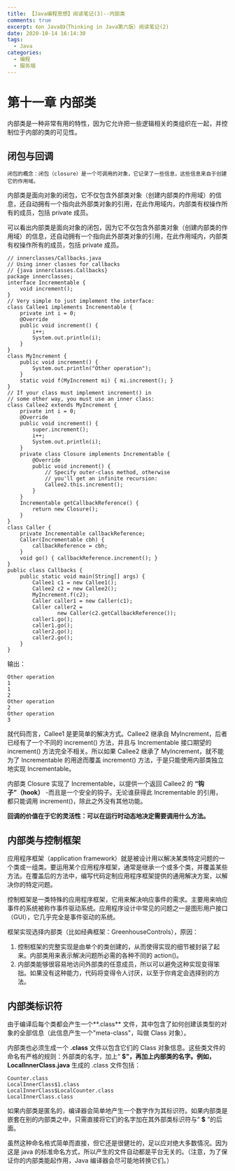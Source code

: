 ```yaml
---
title: 【Java编程思想】阅读笔记(3)--内部类
comments: true
excerpt: 《on Java8》（Thinking in Java第六版）阅读笔记(2)
date: 2020-10-14 16:14:30
tags:
  - Java
categories:
  - 编程
  - 服务端
---
```


# 第十一章  内部类

内部类是一种非常有用的特性，因为它允许把一些逻辑相关的类组织在一起，并控制位于内部的类的可见性。

## 闭包与回调

```
闭包的概念：闭包（closure）是一个可调用的对象，它记录了一些信息，这些信息来自于创建它的作用域。
```

内部类是面向对象的闭包，它不仅包含外部类对象（创建内部类的作用域）的信息，还自动拥有一个指向此外部类对象的引用，在此作用域内，内部类有权操作所有的成员，包括 private 成员。

可以看出内部类是面向对象的闭包，因为它不仅包含外部类对象（创建内部类的作用域）的信息，还自动拥有一个指向此外部类对象的引用，在此作用域内，内部类有权操作所有的成员，包括 private 成员。

```
// innerclasses/Callbacks.java
// Using inner classes for callbacks
// {java innerclasses.Callbacks}
package innerclasses;
interface Incrementable {
    void increment();
}
// Very simple to just implement the interface:
class Callee1 implements Incrementable {
    private int i = 0;
    @Override
    public void increment() {
        i++;
        System.out.println(i);
    }
}
class MyIncrement {
    public void increment() {
        System.out.println("Other operation");
    }
    static void f(MyIncrement mi) { mi.increment(); }
}
// If your class must implement increment() in
// some other way, you must use an inner class:
class Callee2 extends MyIncrement {
    private int i = 0;
    @Override
    public void increment() {
        super.increment();
        i++;
        System.out.println(i);
    }
    private class Closure implements Incrementable {
        @Override
        public void increment() {
            // Specify outer-class method, otherwise
            // you'll get an infinite recursion:
            Callee2.this.increment();
        }
    }
    Incrementable getCallbackReference() {
        return new Closure();
    }
}
class Caller {
    private Incrementable callbackReference;
    Caller(Incrementable cbh) {
        callbackReference = cbh;
    }
    void go() { callbackReference.increment(); }
}
public class Callbacks {
    public static void main(String[] args) {
        Callee1 c1 = new Callee1();
        Callee2 c2 = new Callee2();
        MyIncrement.f(c2);
        Caller caller1 = new Caller(c1);
        Caller caller2 =
                new Caller(c2.getCallbackReference());
        caller1.go();
        caller1.go();
        caller2.go();
        caller2.go();
    }
}
```

输出：

```
Other operation
1
1
2
Other operation
2
Other operation
3
```

就代码而言，Callee1 是更简单的解决方式。Callee2 继承自 MyIncrement，后者已经有了一个不同的 increment() 方法，并且与 Incrementable 接口期望的 increment() 方法完全不相关。所以如果 Callee2 继承了 MyIncrement，就不能为了 Incrementable 的用途而覆盖 increment() 方法，于是只能使用内部类独立地实现 Incrementable。

内部类 Closure 实现了 Incrementable，以提供一个返回 Callee2 的 **“钩子”（hook）** -而且是一个安全的钩子。无论谁获得此 Incrementable 的引用，都只能调用 increment()，除此之外没有其他功能。

**回调的价值在于它的灵活性：可以在运行时动态地决定需要调用什么方法。**

## 内部类与控制框架

应用程序框架（application framework）就是被设计用以解决某类特定问题的一个类或一组类。要运用某个应用程序框架，通常是继承一个或多个类，并覆盖某些方法。在覆盖后的方法中，编写代码定制应用程序框架提供的通用解决方案，以解决你的特定问题。

控制框架是一类特殊的应用程序框架，它用来解决响应事件的需求。主要用来响应事件的系统被称作事件驱动系统。应用程序设计中常见的问题之一是图形用户接口（GUI），它几乎完全是事件驱动的系统。

框架实现选择内部类（比如经典框架：GreenhouseControls），原因：

1. 控制框架的完整实现是由单个的类创建的，从而使得实现的细节被封装了起来。内部类用来表示解决问题所必需的各种不同的 action()。
2. 内部类能够很容易地访问外部类的任意成员，所以可以避免这种实现变得笨拙。如果没有这种能力，代码将变得令人讨厌，以至于你肯定会选择别的方法。

## 内部类标识符

由于编译后每个类都会产生一个**.class** 文件，其中包含了如何创建该类型的对象的全部信息（此信息产生一个"meta-class"，叫做 Class 对象）。

内部类也必须生成一个 **.class** 文件以包含它们的 Class 对象信息。这些类文件的命名有严格的规则：外部类的名字，加上“ **$"，再加上内部类的名字。例如，LocalInnerClass.java** 生成的 .class 文件包括：

```
Counter.class
LocalInnerClass$1.class
LocalInnerClass$LocalCounter.class
LocalInnerClass.class
```

如果内部类是匿名的，编译器会简单地产生一个数字作为其标识符。如果内部类是嵌套在别的内部类之中，只需直接将它们的名字加在其外部类标识符与“ **$** ”的后面。

虽然这种命名格式简单而直接，但它还是很健壮的，足以应对绝大多数情况。因为这是 java 的标准命名方式，所以产生的文件自动都是平台无关的。（注意，为了保证你的内部类能起作用，Java 编译器会尽可能地转换它们。）
